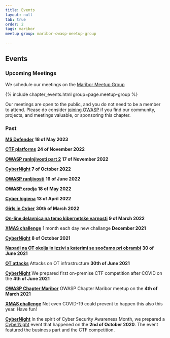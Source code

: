 ```yaml
---
title: Events
layout: null
tab: true
order: 2
tags: maribor
meetup group: maribor-owasp-meetup-group

---
```


## Events



### Upcoming Meetings

We schedule our meetings on the [Maribor Meetup Group](https://www.meetup.com/maribor-owasp-meetup-group)

{% include chapter_events.html group=page.meetup-group %}

Our meetings are open to the public, and you do not need to be a member to attend. Please do consider [joining OWASP](https://owasp.org/membership/) if you find our community, projects, and meetings valuable, or sponsoring this chapter.


### Past
**[MS Defender](https://www.meetup.com/maribor-owasp-meetup-group/events/293345394/)** **18 of May 2023**

**[CTF platforms](https://www.meetup.com/maribor-owasp-meetup-group/events/289874825/)** **24 of November 2022**

**[OWASP ranlnjivosti part 2](https://www.meetup.com/maribor-owasp-meetup-group/events/289813557/)** **17 of November 2022**

**[CyberNight](https://www.meetup.com/maribor-owasp-meetup-group/events/288814564/)** **7 of October 2022**

**[OWASP ranljivosti](https://www.meetup.com/maribor-owasp-meetup-group/events/286088739/)** **16 of June 2022**

**[OWASP orodja](https://www.meetup.com/maribor-owasp-meetup-group/events/285689653/)** **18 of May 2022**

**[Cyber higiena](https://www.meetup.com/maribor-owasp-meetup-group/events/285244587/)** **13 of April 2022**

**[Girls in Cyber](https://www.eventbrite.com/e/2-on-line-delavnica-na-temo-kibernetske-varnosti-cybergirlssi-tickets-271945013857)**   **30th of March 2022** 

**[On-line delavnica na temo kibernetske varnosti](https://www.meetup.com/maribor-owasp-meetup-group/events/284243055/)** **9 of March 2022**

**[XMAS challenge](https://1337.owasp.si)** 1 month each day new challange **December 2021**

**[CyberNight](https://www.meetup.com/maribor-owasp-meetup-group/events/281188177/)** **8 of October 2021**

**[Napadi na OT okolja in izzivi s katerimi se soočamo pri obrambi](https://www.meetup.com/maribor-owasp-meetup-group/events/278974243/)** **30 of June 2021**

**[OT attacks](https://cybernight.org)** Attacks on OT infrastructure **30th of June 2021**  

**[CyberNight](https://cybernight.org)**  We prepared first on-premise CTF competition after COVID on the **4th of June 2021**  

**[OWASP Chapter Maribor](https://www.eventbrite.com/e/owasp-slovenia-virtual-meetup-tickets-142485390639)** OWASP Chapter Maribor meetup on the **4th of March 2021**

**[XMAS challenge](https://1337.owasp.si)** Not even COVID-19 could prevent to happen this also this year. Have fun! 

**[CyberNight](https://cybernight.org)**  In the spirit of Cyber Security Awareness Month, we prepared a [CyberNight](https://cybernight.org) event that happened on the **2nd of October 2020**. The event featured the business part and the CTF competition.

